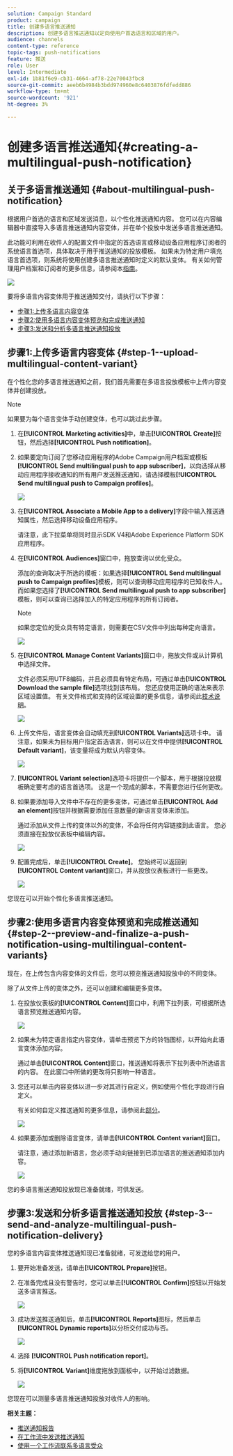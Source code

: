 ```yaml
---
solution: Campaign Standard
product: campaign
title: 创建多语言推送通知
description: 创建多语言推送通知以定向使用户首选语言和区域的用户。
audience: channels
content-type: reference
topic-tags: push-notifications
feature: 推送
role: User
level: Intermediate
exl-id: 1b81f6e9-cb31-4664-af78-22e70043fbc8
source-git-commit: aeeb6b4984b3bdd974960e8c6403876fdfedd886
workflow-type: tm+mt
source-wordcount: '921'
ht-degree: 3%

---
```


# 创建多语言推送通知{#creating-a-multilingual-push-notification}

## 关于多语言推送通知 {#about-multilingual-push-notification}

根据用户首选的语言和区域发送消息，以个性化推送通知内容。 您可以在内容编辑器中直接导入多语言推送通知内容变体，并在单个投放中发送多语言推送通知。

此功能可利用在收件人的配置文件中指定的首选语言或移动设备应用程序订阅者的系统语言首选项，具体取决于用于推送通知的投放模板。 如果未为特定用户填充语言首选项，则系统将使用创建多语言推送通知时定义的默认变体。 有关如何管理用户档案和订阅者的更多信息，请参阅本[指南](../../audiences/using/get-started-profiles-and-audiences.md)。

![](assets/multivariant_push_1.png)

要将多语言内容变体用于推送通知交付，请执行以下步骤：

* [步骤1:上传多语言内容变体](#step-1--upload-multilingual-content-variant)
* [步骤2:使用多语言内容变体预览和完成推送通知](#step-2--preview-and-finalize-a-push-notification-using-multilingual-content-variants)
* [步骤3:发送和分析多语言推送通知投放](#step-3--send-and-analyze-multilingual-push-notification-delivery)

## 步骤1:上传多语言内容变体 {#step-1--upload-multilingual-content-variant}

在个性化您的多语言推送通知之前，我们首先需要在多语言投放模板中上传内容变体并创建投放。

>[!NOTE]
>
>如果要为每个语言变体手动创建变体，也可以跳过此步骤。

1. 在&#x200B;**[!UICONTROL Marketing activities]**&#x200B;中，单击&#x200B;**[!UICONTROL Create]**&#x200B;按钮，然后选择&#x200B;**[!UICONTROL Push notification]**。
1. 如果要定向订阅了您移动应用程序的Adobe Campaign用户档案或模板&#x200B;**[!UICONTROL Send multilingual push to app subscriber]**，以向选择从移动应用程序接收通知的所有用户发送推送通知，请选择模板&#x200B;**[!UICONTROL Send multilingual push to Campaign profiles]**。

   ![](assets/multivariant_push_2.png)

1. 在&#x200B;**[!UICONTROL Associate a Mobile App to a delivery]**&#x200B;字段中输入推送通知属性，然后选择移动设备应用程序。

   请注意，此下拉菜单将同时显示SDK V4和Adobe Experience Platform SDK应用程序。

1. 在&#x200B;**[!UICONTROL Audiences]**&#x200B;窗口中，拖放查询以优化受众。

   添加的查询取决于所选的模板：如果选择&#x200B;**[!UICONTROL Send multilingual push to Campaign profiles]**&#x200B;模板，则可以查询移动应用程序的已知收件人。 而如果您选择了&#x200B;**[!UICONTROL Send multilingual push to app subscriber]**&#x200B;模板，则可以查询已选择加入的特定应用程序的所有订阅者。
   >[!NOTE]
   >
   >如果您定位的受众具有特定语言，则需要在CSV文件中列出每种定向语言。

   ![](assets/push_notif_audience.png)

1. 在&#x200B;**[!UICONTROL Manage Content Variants]**&#x200B;窗口中，拖放文件或从计算机中选择文件。

   文件必须采用UTF8编码，并且必须具有特定布局，可通过单击&#x200B;**[!UICONTROL Download the sample file]**&#x200B;选项找到该布局。 您还应使用正确的语法来表示区域设置值。 有关文件格式和支持的区域设置的更多信息，请参阅此[技术说明](https://helpx.adobe.com/cn/campaign/kb/acs-generate-csv-multilingual-push.html)。

   ![](assets/multivariant_push_4.png)

1. 上传文件后，语言变体会自动填充到&#x200B;**[!UICONTROL Variants]**&#x200B;选项卡中。 请注意，如果未为目标用户指定首选语言，则可以在文件中提供&#x200B;**[!UICONTROL Default variant]**，该变量将成为默认内容变体。

   ![](assets/multivariant_push_5.png)

1. **[!UICONTROL Variant selection]**&#x200B;选项卡将提供一个脚本，用于根据投放模板确定要考虑的语言首选项。 这是一个现成的脚本，不需要您进行任何更改。
1. 如果要添加导入文件中不存在的更多变体，可通过单击&#x200B;**[!UICONTROL Add an element]**&#x200B;按钮并根据需要添加任意数量的新语言变体来添加。

   通过添加从文件上传的变体以外的变体，不会将任何内容链接到此语言。 您必须直接在投放仪表板中编辑内容。

   ![](assets/multivariant_push_6.png)

1. 配置完成后，单击&#x200B;**[!UICONTROL Create]**。 您始终可以返回到&#x200B;**[!UICONTROL Content variant]**&#x200B;窗口，并从投放仪表板进行一些更改。

   ![](assets/multivariant_push_8.png)

您现在可以开始个性化多语言推送通知。

## 步骤2:使用多语言内容变体预览和完成推送通知 {#step-2--preview-and-finalize-a-push-notification-using-multilingual-content-variants}

现在，在上传包含内容变体的文件后，您可以预览推送通知投放中的不同变体。

除了从文件上传的变体之外，还可以创建和编辑更多变体。

1. 在投放仪表板的&#x200B;**[!UICONTROL Content]**&#x200B;窗口中，利用下拉列表，可根据所选语言预览推送通知内容。

   ![](assets/multivariant_push_7.png)

1. 如果未为特定语言指定内容变体，请单击预览下方的铃铛图标，以开始向此语言变体添加内容。

   通过单击&#x200B;**[!UICONTROL Content]**&#x200B;窗口，推送通知将表示下拉列表中所选语言的内容。 在此窗口中所做的更改将只影响一种语言。

1. 您还可以单击内容变体以进一步对其进行自定义，例如使用个性化字段进行自定义。

   有关如何自定义推送通知的更多信息，请参阅此[部分](../../channels/using/customizing-a-push-notification.md)。

   ![](assets/multivariant_push_9.png)

1. 如果要添加或删除语言变体，请单击&#x200B;**[!UICONTROL Content variant]**&#x200B;窗口。

   请注意，通过添加新语言，您必须手动向链接到已添加语言的推送通知添加内容。

   ![](assets/multivariant_push_10.png)

您的多语言推送通知投放现已准备就绪，可供发送。

## 步骤3:发送和分析多语言推送通知投放 {#step-3--send-and-analyze-multilingual-push-notification-delivery}

您的多语言内容变体推送通知现已准备就绪，可发送给您的用户。

1. 要开始准备发送，请单击&#x200B;**[!UICONTROL Prepare]**&#x200B;按钮。
1. 在准备完成且没有警告时，您可以单击&#x200B;**[!UICONTROL Confirm]**&#x200B;按钮以开始发送多语言推送。

   ![](assets/multivariant_push_12.png)

1. 成功发送推送通知后，单击&#x200B;**[!UICONTROL Reports]**&#x200B;图标，然后单击&#x200B;**[!UICONTROL Dynamic reports]**&#x200B;以分析交付成功与否。

   ![](assets/multivariant_push_13.png)

1. 选择 **[!UICONTROL Push notification report]**。
1. 将&#x200B;**[!UICONTROL Variant]**&#x200B;维度拖放到面板中，以开始过滤数据。

   ![](assets/multivariant_push_11.png)

您现在可以测量多语言推送通知投放对收件人的影响。

**相关主题：**

* [推送通知报告](../../reporting/using/push-notification-report.md)
* [在工作流中发送推送通知](../../automating/using/push-notification-delivery.md)
* [使用一个工作流联系多语言受众](https://helpx.adobe.com/cn/campaign/kb/simplify-campaign-management.html#Engageyourcustomersateverystep)
